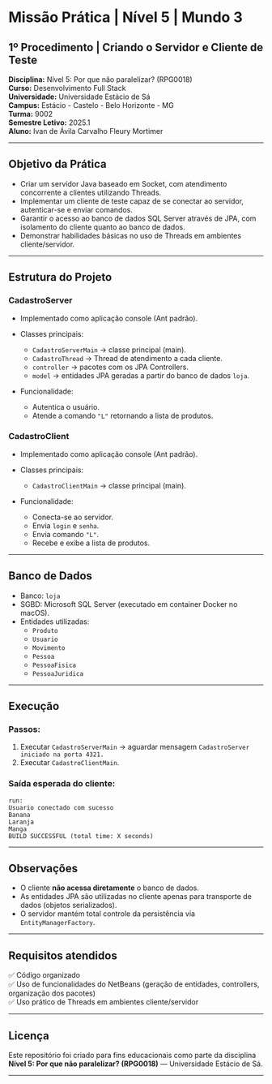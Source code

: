 
# Missão Prática | Nível 5 | Mundo 3  
## 1º Procedimento | Criando o Servidor e Cliente de Teste

**Disciplina:** Nível 5: Por que não paralelizar? (RPG0018)  
**Curso:** Desenvolvimento Full Stack  
**Universidade:** Universidade Estácio de Sá  
**Campus:** Estácio - Castelo - Belo Horizonte - MG  
**Turma:** 9002  
**Semestre Letivo:** 2025.1  
**Aluno:** Ivan de Ávila Carvalho Fleury Mortimer  

---

## Objetivo da Prática

- Criar um servidor Java baseado em Socket, com atendimento concorrente a clientes utilizando Threads.
- Implementar um cliente de teste capaz de se conectar ao servidor, autenticar-se e enviar comandos.
- Garantir o acesso ao banco de dados SQL Server através de JPA, com isolamento do cliente quanto ao banco de dados.
- Demonstrar habilidades básicas no uso de Threads em ambientes cliente/servidor.

---

## Estrutura do Projeto

### CadastroServer

- Implementado como aplicação console (Ant padrão).
- Classes principais:
    - `CadastroServerMain` → classe principal (main).
    - `CadastroThread` → Thread de atendimento a cada cliente.
    - `controller` → pacotes com os JPA Controllers.
    - `model` → entidades JPA geradas a partir do banco de dados `loja`.

- Funcionalidade:
    - Autentica o usuário.
    - Atende a comando `"L"` retornando a lista de produtos.

### CadastroClient

- Implementado como aplicação console (Ant padrão).
- Classes principais:
    - `CadastroClientMain` → classe principal (main).

- Funcionalidade:
    - Conecta-se ao servidor.
    - Envia `login` e `senha`.
    - Envia comando `"L"`.
    - Recebe e exibe a lista de produtos.

---

## Banco de Dados

- Banco: `loja`
- SGBD: Microsoft SQL Server (executado em container Docker no macOS).
- Entidades utilizadas:
    - `Produto`
    - `Usuario`
    - `Movimento`
    - `Pessoa`
    - `PessoaFisica`
    - `PessoaJuridica`

---

## Execução

### Passos:

1. Executar `CadastroServerMain` → aguardar mensagem `CadastroServer iniciado na porta 4321.`
2. Executar `CadastroClientMain`.

### Saída esperada do cliente:

```
run:
Usuario conectado com sucesso
Banana
Laranja
Manga
BUILD SUCCESSFUL (total time: X seconds)
```

---

## Observações

- O cliente **não acessa diretamente** o banco de dados.
- As entidades JPA são utilizadas no cliente apenas para transporte de dados (objetos serializados).
- O servidor mantém total controle da persistência via `EntityManagerFactory`.

---

## Requisitos atendidos

✅ Código organizado  
✅ Uso de funcionalidades do NetBeans (geração de entidades, controllers, organização dos pacotes)  
✅ Uso prático de Threads em ambientes cliente/servidor

---

## Licença

Este repositório foi criado para fins educacionais como parte da disciplina **Nível 5: Por que não paralelizar? (RPG0018)** — Universidade Estácio de Sá.

---
